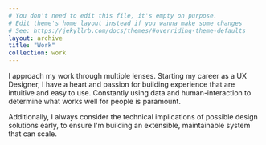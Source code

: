 ```yaml
---
# You don't need to edit this file, it's empty on purpose.
# Edit theme's home layout instead if you wanna make some changes
# See: https://jekyllrb.com/docs/themes/#overriding-theme-defaults
layout: archive
title: "Work"
collection: work
---
```


I approach my work through multiple lenses. Starting my career as a UX Designer, I have a heart and passion for building experience that are intuitive and easy to use. Constantly using data and human-interaction to determine what works well for people is paramount.

Additionally, I always consider the technical implications of possible design solutions early, to ensure I'm building an extensible, maintainable system that can scale.